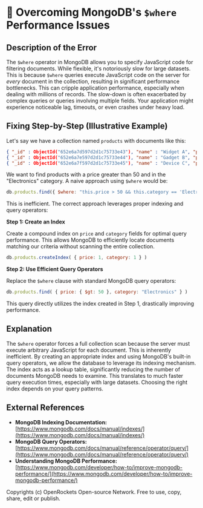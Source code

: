 # 🐞 Overcoming MongoDB's `$where` Performance Issues


## Description of the Error

The `$where` operator in MongoDB allows you to specify JavaScript code for filtering documents. While flexible, it's notoriously slow for large datasets.  This is because `$where` queries execute JavaScript code on the server for *every* document in the collection, resulting in significant performance bottlenecks. This can cripple application performance, especially when dealing with millions of records.  The slow-down is often exacerbated by complex queries or queries involving multiple fields.  Your application might experience noticeable lag, timeouts, or even crashes under heavy load.


## Fixing Step-by-Step (Illustrative Example)

Let's say we have a collection named `products` with documents like this:

```json
{ "_id" : ObjectId("652e6a7d597d2d1c75733e43"), "name" : "Widget A", "price" : 25, "category" : "Electronics", "inStock" : true }
{ "_id" : ObjectId("652e6a7e597d2d1c75733e44"), "name" : "Gadget B", "price" : 100, "category" : "Tools", "inStock" : false }
{ "_id" : ObjectId("652e6a7f597d2d1c75733e45"), "name" : "Device C", "price" : 50, "category" : "Electronics", "inStock" : true }
```

We want to find products with a price greater than 50 and in the "Electronics" category.  A naive approach using `$where` would be:

```javascript
db.products.find({ $where: "this.price > 50 && this.category == 'Electronics'" })
```

This is inefficient.  The correct approach leverages proper indexing and query operators:

**Step 1: Create an Index**

Create a compound index on `price` and `category` fields for optimal query performance.  This allows MongoDB to efficiently locate documents matching our criteria without scanning the entire collection.

```javascript
db.products.createIndex( { price: 1, category: 1 } )
```

**Step 2: Use Efficient Query Operators**

Replace the `$where` clause with standard MongoDB query operators:

```javascript
db.products.find( { price: { $gt: 50 }, category: "Electronics" } )
```

This query directly utilizes the index created in Step 1, drastically improving performance.


## Explanation

The `$where` operator forces a full collection scan because the server must execute arbitrary JavaScript for each document. This is inherently inefficient.  By creating an appropriate index and using MongoDB's built-in query operators, we allow the database to leverage its indexing mechanism. The index acts as a lookup table, significantly reducing the number of documents MongoDB needs to examine. This translates to much faster query execution times, especially with large datasets.  Choosing the right index depends on your query patterns.

## External References

* **MongoDB Indexing Documentation:** [https://www.mongodb.com/docs/manual/indexes/](https://www.mongodb.com/docs/manual/indexes/)
* **MongoDB Query Operators:** [https://www.mongodb.com/docs/manual/reference/operator/query/](https://www.mongodb.com/docs/manual/reference/operator/query/)
* **Understanding MongoDB Performance:** [https://www.mongodb.com/developer/how-to/improve-mongodb-performance/](https://www.mongodb.com/developer/how-to/improve-mongodb-performance/)


Copyrights (c) OpenRockets Open-source Network. Free to use, copy, share, edit or publish.

